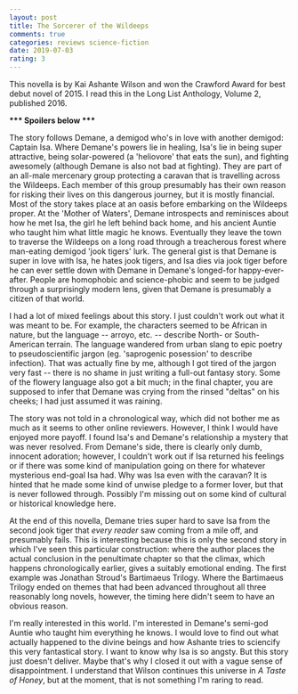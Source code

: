 ```yaml
---
layout: post
title: The Sorcerer of the Wildeeps
comments: true
categories: reviews science-fiction
date: 2019-07-03
rating: 3
---
```


This novella is by Kai Ashante Wilson and won the Crawford Award for best debut novel of 2015. I read this in the Long List Anthology, Volume 2, published 2016.

<b> *** Spoilers below *** </b>

<span class='spoiler'>The story follows Demane, a demigod who's in love with another demigod: Captain Isa. Where Demane's powers lie in healing, Isa's lie in being super attractive, being solar-powered (a 'heliovore' that eats the sun), and fighting awesomely (although Demane is also not bad at fighting). They are part of an all-male mercenary group protecting a caravan that is travelling across the Wildeeps. Each member of this group presumably has their own reason for risking their lives on this dangerous journey, but it is mostly financial. Most of the story takes place at an oasis before embarking on the Wildeeps proper. At the 'Mother of Waters', Demane introspects and reminisces about how he met Isa, the girl he left behind back home, and his ancient Auntie who taught him what little magic he knows. Eventually they leave the town to traverse the Wildeeps on a long road through a treacherous forest where man-eating demigod 'jook tigers' lurk. The general gist is that Demane is super in love with Isa, he hates jook tigers, and Isa dies via jook tiger before he can ever settle down with Demane in Demane's longed-for happy-ever-after. People are homophobic and science-phobic and seem to be judged through a surprisingly modern lens, given that Demane is presumably a citizen of that world.</span>

I had a lot of mixed feelings about this story. I just couldn't work out what it was meant to be. For example, the characters seemed to be African in nature, but the language -- arroyo, etc. -- describe North- or South-American terrain. The language wandered from urban slang to epic poetry to pseudoscientific jargon (eg. 'saprogenic posession' to describe infection). That was actually fine by me, although I got tired of the jargon very fast -- there is no shame in just writing a full-out fantasy story. Some of the flowery language also got a bit much; in the final chapter, you are supposed to infer that Demane was crying from the rinsed "deltas" on his cheeks; I had just assumed it was raining. 

The story was not told in a chronological way, which did not bother me as much as it seems to other online reviewers. However, I think I would have enjoyed more payoff. I found Isa's and Demane's relationship a mystery that was never resolved. From Demane's side, there is clearly only dumb, innocent adoration; however, I couldn't work out if Isa returned his feelings or if there was some kind of manipulation going on there for whatever mysterious end-goal Isa had. Why was Isa even with the caravan? It is hinted that he made some kind of unwise pledge to a former lover, but that is never followed through. Possibly I'm missing out on some kind of cultural or historical knowledge here.

At the end of this novella, Demane tries super hard to save Isa from the second jook tiger that *every reader* saw coming from a mile off, and presumably fails. This is interesting because this is only the second story in which I've seen this particular construction: where the author places the actual conclusion in the penultimate chapter so that the climax, which happens chronologically earlier, gives a suitably emotional ending. The first example was Jonathan Stroud's Bartimaeus Trilogy. Where the Bartimaeus Trilogy ended on themes that had been advanced throughout all three reasonably long novels, however, the timing here didn't seem to have an obvious reason. 

I'm really interested in this world. I'm interested in Demane's semi-god Auntie who taught him everything he knows. I would love to find out what actually happened to the divine beings and how Ashante tries to sciencify this very fantastical story. I want to know why Isa is so angsty. But this story just doesn't deliver. Maybe that's why I closed it out with a vague sense of disappointment. I understand that Wilson continues this universe in *A Taste of Honey*, but at the moment, that is not something I'm raring to read. 